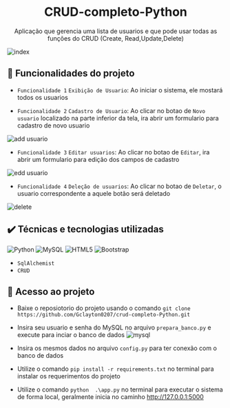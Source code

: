 <h1 align="center"> CRUD-completo-Python </h1>
<p align="center">Aplicação que gerencia uma lista de usuarios e que pode usar todas as funções do CRUD (Create, Read,Update,Delete)</p>

![index](https://user-images.githubusercontent.com/75399046/174483921-182ae7c4-5cfe-40a1-a7fd-fa8cd47b7ab5.png)


## 🔨 Funcionalidades do projeto

- `Funcionalidade 1` `Exibição de Usuario`: Ao iniciar o sistema, ele mostará todos os usuarios

- `Funcionalidade 2` `Cadastro de Usuario`: Ao clicar no botao de `Novo usuario` localizado na parte inferior da tela, ira abrir um formulario para cadastro de novo usuario

![add usuario](https://user-images.githubusercontent.com/75399046/174484384-16af2cd7-5973-40ad-84b4-f85d372228ed.png)

- `Funcionalidade 3` `Editar usuarios`: Ao clicar no botao de `Editar`, ira abrir um formulario para edição dos campos de cadastro

![edd usuario](https://user-images.githubusercontent.com/75399046/174484518-b0694eaf-4d32-436f-be49-e0f76d94f621.png)

- `Funcionalidade 4` `Deleção de usuarios`: Ao clicar no botao de `Deletar`, o usuario correspondente a aquele botão será deletado

![delete](https://user-images.githubusercontent.com/75399046/174484750-2197cd06-3943-47b0-9d35-97d7fe182f0a.png)


## ✔️ Técnicas e tecnologias utilizadas

![Python](https://img.shields.io/badge/python-3670A0?style=for-the-badge&logo=python&logoColor=ffdd54)
![MySQL](https://img.shields.io/badge/mysql-%2300f.svg?style=for-the-badge&logo=mysql&logoColor=white)
![HTML5](https://img.shields.io/badge/html5-%23E34F26.svg?style=for-the-badge&logo=html5&logoColor=white)
![Bootstrap](https://img.shields.io/badge/bootstrap-%23563D7C.svg?style=for-the-badge&logo=bootstrap&logoColor=white)
- ``SqlAlchemist``
- ``CRUD``

## 📁 Acesso ao projeto
- Baixe o reposiotorio do projeto usando o comando ``git clone https://github.com/Gclayton0207/crud-completo-Python.git``
- Insira seu usuario e senha do MySQL no arquivo ``prepara_banco.py`` e execute para inciar o banco de dados
![mysql](https://user-images.githubusercontent.com/75399046/174485241-a3d9fb2b-2c3f-4180-a3ab-e1ae5f593451.png)

- Insira os mesmos dados no arquivo ``config.py`` para ter conexão com o banco de dados
- Utilize o comando ``pip install -r requirements.txt`` no terminal para instalar os requerimentos do projeto
- Utilize o comando ``python  .\app.py`` no terminal para executar o sistema de forma local, geralmente inicia no caminho http://127.0.0.1:5000
